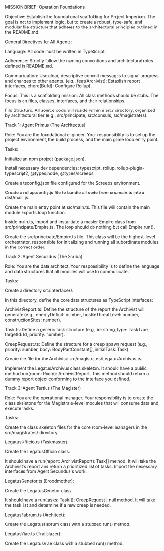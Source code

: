 MISSION BRIEF: Operation Foundations

Objective: Establish the foundational scaffolding for Project Imperium. The goal is not to implement logic, but to create a robust, type-safe, and modular file structure that adheres to the architectural principles outlined in the README.md.

General Directives for All Agents:

Language: All code must be written in TypeScript.

Adherence: Strictly follow the naming conventions and architectural roles defined in README.md.

Communication: Use clear, descriptive commit messages to signal progress and changes to other agents. (e.g., feat(Archivist): Establish report interfaces, chore(Build): Configure Rollup).

Focus: This is a scaffolding mission. All class methods should be stubs. The focus is on files, classes, interfaces, and their relationships.

File Structure: All source code will reside within a src/ directory, organized by architectural tier (e.g., src/principate, src/consuls, src/magistrates).

Track 1: Agent Primus (The Architectus)

Role: You are the foundational engineer. Your responsibility is to set up the project environment, the build process, and the main game loop entry point.

Tasks:

Initialize an npm project (package.json).

Install necessary dev dependencies: typescript, rollup, rollup-plugin-typescript2, @types/node, @types/screeps.

Create a tsconfig.json file configured for the Screeps environment.

Create a rollup.config.js file to bundle all code from src/main.ts into a dist/main.js.

Create the main entry point at src/main.ts. This file will contain the main module.exports.loop function.

Inside main.ts, import and instantiate a master Empire class from src/principate/Empire.ts. The loop should do nothing but call Empire.run().

Create the src/principate/Empire.ts file. This class will be the highest-level orchestrator, responsible for initializing and running all subordinate modules in the correct order.

Track 2: Agent Secundus (The Scriba)

Role: You are the data architect. Your responsibility is to define the language and data structures that all modules will use to communicate.

Tasks:

Create a directory src/interfaces/.

In this directory, define the core data structures as TypeScript interfaces:

ArchivistReport.ts: Define the structure of the report the Archivist will generate (e.g., energyDeficit: number, hostileThreatLevel: number, constructionSites: number).

Task.ts: Define a generic task structure (e.g., id: string, type: TaskType, targetId: Id<any>, priority: number).

CreepRequest.ts: Define the structure for a creep spawn request (e.g., priority: number, body: BodyPartConstant[], initialTask: Task).

Create the file for the Archivist: src/magistrates/LegatusArchivus.ts.

Implement the LegatusArchivus class skeleton. It should have a public method run(room: Room): ArchivistReport. This method should return a dummy report object conforming to the interface you defined.

Track 3: Agent Tertius (The Magister)

Role: You are the operational manager. Your responsibility is to create the class skeletons for the Magistrate-level modules that will consume data and execute tasks.

Tasks:

Create the class skeleton files for the core room-level managers in the src/magistrates/ directory.

LegatusOfficio.ts (Taskmaster):

Create the LegatusOfficio class.

It should have a run(report: ArchivistReport): Task[] method. It will take the Archivist's report and return a prioritized list of tasks. Import the necessary interfaces from Agent Secundus's work.

LegatusGenetor.ts (Broodmother):

Create the LegatusGenetor class.

It should have a run(tasks: Task[]): CreepRequest | null method. It will take the task list and determine if a new creep is needed.

LegatusFabrum.ts (Architect):

Create the LegatusFabrum class with a stubbed run() method.

LegatusViae.ts (Trailblazer):

Create the LegatusViae class with a stubbed run() method.